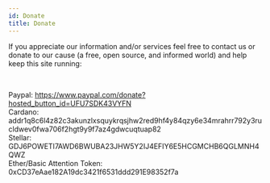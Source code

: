 ```yaml
---
id: Donate
title: Donate
---
```


If you appreciate our information and/or services feel free to contact us or donate to our cause (a free, open source, and informed world) and help keep this site running:

<br/>

Paypal: https://www.paypal.com/donate?hosted_button_id=UFU7SDK43VYFN
<br/>
Cardano: addr1q8c6l4z82c3akunzlxsquykrqsjhw2red9hf4y84qzy6e34mrahrr792y3rucldwev0fwa706f2hgt9y9f7az4gdwcuqtuap82
<br/>
Stellar: GDJ6POWETI7AWD6BWUBA23JHW5Y2IJ4EFIY6E5HCGMCHB6QGLMNH4QWZ
<br/>
Ether/Basic Attention Token: 0xCD37eAae182A19dc3421f6531ddd291E98352f7a 
